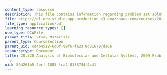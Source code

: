 ```yaml
---
content_type: resource
description: This file contains information regarding problem set solutions 6.
file: https://ol-ocw-studio-app-production.s3.amazonaws.com/courses/20-320-analysis-of-biomolecular-and-cellular-systems-fall-2012/894261b54ecf1805fca4818874df4c41_MIT20_320F12_2009_PrSe6_So.pdf
file_type: application/pdf
learning_resource_types: []
ocw_type: OCWFile
parent_title: Study Materials
parent_type: CourseSection
parent_uid: cd4b4519-6d0f-99f6-fa2a-8d816797da6e
resourcetype: Document
title: 20.320 Analysis of Biomolecular and Cellular Systems, 2009 Problem Set Solutions
  6
uid: 894261b5-4ecf-1805-fca4-818874df4c41
---
```

